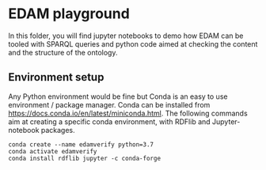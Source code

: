 # EDAM playground
In this folder, you will find jupyter notebooks to demo how EDAM can be tooled with SPARQL queries and python code aimed at checking the content and the structure of the ontology. 

## Environment setup
Any Python environment would be fine but Conda is an easy to use environment / package manager. 
Conda can be installed from https://docs.conda.io/en/latest/miniconda.html.
The following commands aim at creating a specific conda environment, with RDFlib and Jupyter-notebook packages.  
```
conda create --name edamverify python=3.7 
conda activate edamverify
conda install rdflib jupyter -c conda-forge
```
